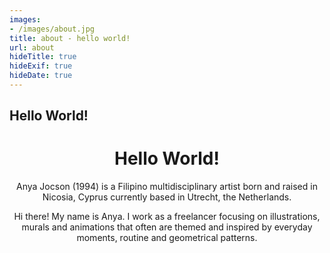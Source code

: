 ```yaml
---
images:
- /images/about.jpg
title: about - hello world!
url: about
hideTitle: true
hideExif: true
hideDate: true
---
```


## Hello World!

<div align="center">
  <h1>Hello World!</h1>
  <p>Anya Jocson (1994) is a Filipino multidisciplinary artist born and raised in Nicosia, Cyprus currently based in Utrecht, the Netherlands.</p>
  <p>Hi there! My name is Anya. I work as a freelancer focusing on illustrations, murals and animations that often are themed and inspired by everyday moments, routine and geometrical patterns.</p>
</div>

